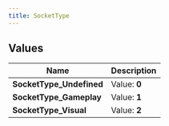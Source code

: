 ```yaml
---
title: SocketType
---
```


## Values

| Name | Description |
| ---- | ----------- |
| **SocketType\_Undefined** | Value: **0** |
| **SocketType\_Gameplay** | Value: **1** |
| **SocketType\_Visual** | Value: **2** |

